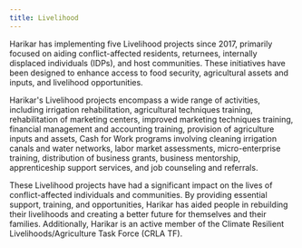 ```yaml
---
title: Livelihood
---
```


Harikar has implementing five Livelihood projects since 2017, primarily focused on aiding conflict-affected residents, returnees, internally displaced individuals (IDPs), and host communities. These initiatives have been designed to enhance access to food security, agricultural assets and inputs, and livelihood opportunities.

Harikar's Livelihood projects encompass a wide range of activities, including irrigation rehabilitation, agricultural techniques training, rehabilitation of marketing centers, improved marketing techniques training, financial management and accounting training, provision of agriculture inputs and assets, Cash for Work programs involving cleaning irrigation canals and water networks, labor market assessments, micro-enterprise training, distribution of business grants, business mentorship, apprenticeship support services, and job counseling and referrals.

These Livelihood projects have had a significant impact on the lives of conflict-affected individuals and communities. By providing essential support, training, and opportunities, Harikar has aided people in rebuilding their livelihoods and creating a better future for themselves and their families. Additionally, Harikar is an active member of the Climate Resilient Livelihoods/Agriculture Task Force (CRLA TF).